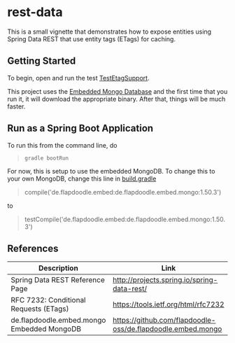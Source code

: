 # rest-data
This is a small vignette that demonstrates how to expose entities using Spring Data REST that use entity tags (ETags) for caching.

## Getting Started
To begin, open and run the test [TestEtagSupport](src/test/java/com/glebow/demo/controller/TestEtagSupport.java).

This project uses the [Embedded Mongo Database](https://github.com/flapdoodle-oss/de.flapdoodle.embed.mongo) and the first time that you run it, it will download the appropriate binary.  After that, things will be much faster.

## Run as a Spring Boot Application
To run this from the command line, do
> `gradle bootRun`

For now, this is setup to use the embedded MongoDB.  To change this to your own MongoDB, change this line in [build.gradle](build.gradle)
> compile('de.flapdoodle.embed:de.flapdoodle.embed.mongo:1.50.3')

to

> testCompile('de.flapdoodle.embed:de.flapdoodle.embed.mongo:1.50.3')

## References
| Description | Link |
| ---- | ---- |
| Spring Data REST Reference Page | http://projects.spring.io/spring-data-rest/ |
| RFC 7232: Conditional Requests (ETags) | https://tools.ietf.org/html/rfc7232 |
| de.flapdoodle.embed.mongo Embedded MongoDB | https://github.com/flapdoodle-oss/de.flapdoodle.embed.mongo |